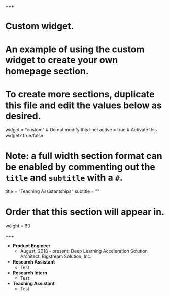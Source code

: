 +++
# Custom widget.
# An example of using the custom widget to create your own homepage section.
# To create more sections, duplicate this file and edit the values below as desired.
widget = "custom"  # Do not modify this line!
active = true  # Activate this widget? true/false

# Note: a full width section format can be enabled by commenting out the `title` and `subtitle` with a `#`.
title = "Teaching Assistantships"
subtitle = ""

# Order that this section will appear in.
weight = 60

+++

-	**Product Engineer**
	-	August. 2018 - present: Deep Learning Acceleration Solution Architect, Bigstream Solution, Inc.
-	**Research Assistant**
	-	Test
-	**Research Intern**
	-	Test
-	**Teaching Assistant**
	-	Test
